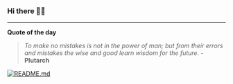 ### Hi there 👋🏻


---

**Quote of the day**

> *To make no mistakes is not in the power of man; but from their errors and mistakes the wise and good learn wisdom for the future.* - **Plutarch** 

[![README.md](https://github.com/marcolovazzano/marcolovazzano/actions/workflows/readme.yml/badge.svg?branch=main)](https://github.com/marcolovazzano/marcolovazzano/actions/workflows/readme.yml)
